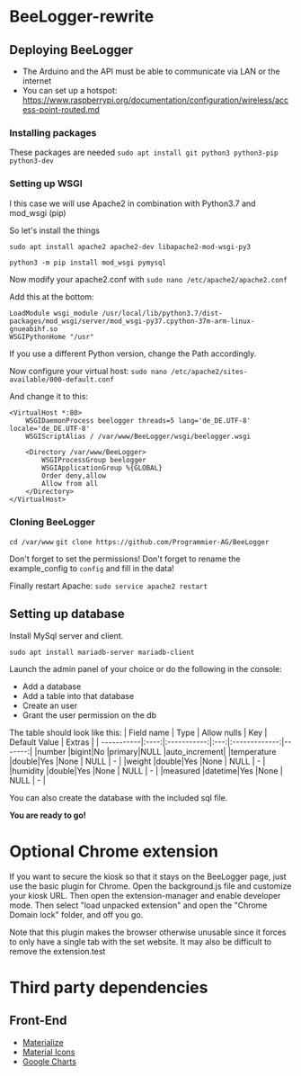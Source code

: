 # BeeLogger-rewrite
## Deploying BeeLogger
* The Arduino and the API must be able to communicate via LAN or the internet
* You can set up a hotspot: https://www.raspberrypi.org/documentation/configuration/wireless/access-point-routed.md

### Installing packages
These packages are needed
`sudo apt install git python3 python3-pip python3-dev`

### Setting up WSGI
I this case we will use Apache2 in combination with Python3.7 and mod_wsgi (pip)

So let's install the things

`sudo apt install apache2 apache2-dev libapache2-mod-wsgi-py3`

`python3 -m pip install mod_wsgi pymysql`

Now modify your apache2.conf with `sudo nano /etc/apache2/apache2.conf`

Add this at the bottom:
```
LoadModule wsgi_module /usr/local/lib/python3.7/dist-packages/mod_wsgi/server/mod_wsgi-py37.cpython-37m-arm-linux-gnueabihf.so
WSGIPythonHome "/usr"
```
If you use a different Python version, change the Path accordingly.

Now configure your virtual host:
`sudo nano /etc/apache2/sites-available/000-default.conf`

And change it to this:
```
<VirtualHost *:80>
    WSGIDaemonProcess beelogger threads=5 lang='de_DE.UTF-8' locale='de_DE.UTF-8'
    WSGIScriptAlias / /var/www/BeeLogger/wsgi/beelogger.wsgi

    <Directory /var/www/BeeLogger>
        WSGIProcessGroup beelogger
        WSGIApplicationGroup %{GLOBAL}
        Order deny,allow
        Allow from all
    </Directory>
</VirtualHost>
```

### Cloning BeeLogger
`cd /var/www`
`git clone https://github.com/Programmier-AG/BeeLogger`

Don't forget to set the permissions!
Don't forget to rename the example_config to `config` and fill in the data!

Finally restart Apache:
`sudo service apache2 restart`

## Setting up database
Install MySql server and client.

`sudo apt install mariadb-server mariadb-client`

Launch the admin panel of your choice or do the following in the console:

* Add a database
* Add a table into that database
* Create an user
* Grant the user permission on the db

The table should look like this:
| Field name | Type | Allow nulls | Key | Default Value | Extras |
| -----------|:----:|:-----------:|:---:|:-------------:|-------:|
|number      |bigint|No           |primary|NULL         |auto_increment|
|temperature |double|Yes          |None | NULL          |   -    |
|weight      |double|Yes          |None | NULL          |   -    |
|humidity    |double|Yes          |None | NULL          |   -    |
|measured    |datetime|Yes        |None | NULL          |   -    |

You can also create the database with the included sql file.

**You are ready to go!**

# Optional Chrome extension
If you want to secure the kiosk so that it stays on the BeeLogger page, just use the basic plugin for Chrome.
Open the background.js file and customize your kiosk URL. Then open the extension-manager and enable developer mode. Then select "load unpacked extension" and open the "Chrome Domain lock" folder, and off you go.

Note that this plugin makes the browser otherwise unusable since it forces to only have a single tab with the set website. It may also be difficult to remove the extension.test

# Third party dependencies
## Front-End
* [Materialize](https://materializecss.com/)
* [Material Icons](https://fonts.google.com/icons)
* [Google Charts](https://developers.google.com/chart)